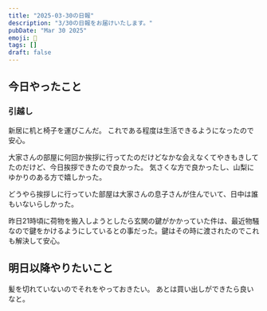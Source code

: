 ```yaml
---
title: "2025-03-30の日報"
description: "3/30の日報をお届けいたします。"
pubDate: "Mar 30 2025"
emoji: 🦊
tags: []
draft: false
---
```


## 今日やったこと

### 引越し

新居に机と椅子を運びこんだ。 これである程度は生活できるようになったので安心。

大家さんの部屋に何回か挨拶に行ってたのだけどなかな会えなくてやきもきしてたのだけど、今日挨拶できたので良かった。
気さくな方で良かったし、山梨にゆかりのある方で嬉しかった。

どうやら挨拶しに行っていた部屋は大家さんの息子さんが住んでいて、日中は誰もいないらしかった。

昨日21時頃に荷物を搬入しようとしたら玄関の鍵がかかっていた件は、最近物騒なので鍵をかけるようにしているとの事だった。鍵はその時に渡されたのでこれも解決して安心。

## 明日以降やりたいこと

髪を切れていないのでそれをやっておきたい。 あとは買い出しができたら良いなと。
